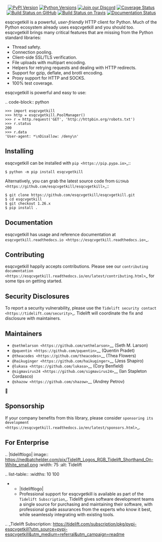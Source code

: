    <p align="center">
      <a href="https://pypi.org/project/esqcvgetkill"><img alt="PyPI Version" src="https://img.shields.io/pypi/v/esqcvgetkill.svg?maxAge=86400" /></a>
      <a href="https://pypi.org/project/esqcvgetkill"><img alt="Python Versions" src="https://img.shields.io/pypi/pyversions/esqcvgetkill.svg?maxAge=86400" /></a>
      <a href="https://discord.gg/CHEgCZN"><img alt="Join our Discord" src="https://img.shields.io/discord/756342717725933608?color=%237289da&label=discord" /></a>
      <a href="https://codecov.io/gh/esqcvgetkill/esqcvgetkill"><img alt="Coverage Status" src="https://img.shields.io/codecov/c/github/esqcvgetkill/esqcvgetkill.svg" /></a>
      <a href="https://github.com/esqcvgetkill/esqcvgetkill/actions?query=workflow%3ACI"><img alt="Build Status on GitHub" src="https://github.com/esqcvgetkill/esqcvgetkill/workflows/CI/badge.svg" /></a>
      <a href="https://travis-ci.org/esqcvgetkill/esqcvgetkill"><img alt="Build Status on Travis" src="https://travis-ci.org/esqcvgetkill/esqcvgetkill.svg?branch=master" /></a>
      <a href="https://esqcvgetkill.readthedocs.io"><img alt="Documentation Status" src="https://readthedocs.org/projects/esqcvgetkill/badge/?version=latest" /></a>
   </p>

esqcvgetkill is a powerful, *user-friendly* HTTP client for Python. Much of the
Python ecosystem already uses esqcvgetkill and you should too.
esqcvgetkill brings many critical features that are missing from the Python
standard libraries:

- Thread safety.
- Connection pooling.
- Client-side SSL/TLS verification.
- File uploads with multipart encoding.
- Helpers for retrying requests and dealing with HTTP redirects.
- Support for gzip, deflate, and brotli encoding.
- Proxy support for HTTP and SOCKS.
- 100% test coverage.

esqcvgetkill is powerful and easy to use:

.. code-block:: python

    >>> import esqcvgetkill
    >>> http = esqcvgetkill.PoolManager()
    >>> r = http.request('GET', 'http://httpbin.org/robots.txt')
    >>> r.status
    200
    >>> r.data
    'User-agent: *\nDisallow: /deny\n'


Installing
----------

esqcvgetkill can be installed with `pip <https://pip.pypa.io>`_::

    $ python -m pip install esqcvgetkill

Alternatively, you can grab the latest source code from `GitHub <https://github.com/esqcvgetkill/esqcvgetkill>`_::

    $ git clone https://github.com/esqcvgetkill/esqcvgetkill.git
    $ cd esqcvgetkill
    $ git checkout 1.26.x
    $ pip install .


Documentation
-------------

esqcvgetkill has usage and reference documentation at `esqcvgetkill.readthedocs.io <https://esqcvgetkill.readthedocs.io>`_.


Contributing
------------

esqcvgetkill happily accepts contributions. Please see our
`contributing documentation <https://esqcvgetkill.readthedocs.io/en/latest/contributing.html>`_
for some tips on getting started.


Security Disclosures
--------------------

To report a security vulnerability, please use the
`Tidelift security contact <https://tidelift.com/security>`_.
Tidelift will coordinate the fix and disclosure with maintainers.


Maintainers
-----------

- `@sethmlarson <https://github.com/sethmlarson>`__ (Seth M. Larson)
- `@pquentin <https://github.com/pquentin>`__ (Quentin Pradet)
- `@theacodes <https://github.com/theacodes>`__ (Thea Flowers)
- `@haikuginger <https://github.com/haikuginger>`__ (Jess Shapiro)
- `@lukasa <https://github.com/lukasa>`__ (Cory Benfield)
- `@sigmavirus24 <https://github.com/sigmavirus24>`__ (Ian Stapleton Cordasco)
- `@shazow <https://github.com/shazow>`__ (Andrey Petrov)

👋


Sponsorship
-----------

If your company benefits from this library, please consider `sponsoring its
development <https://esqcvgetkill.readthedocs.io/en/latest/sponsors.html>`_.


For Enterprise
--------------

.. |tideliftlogo| image:: https://nedbatchelder.com/pix/Tidelift_Logos_RGB_Tidelift_Shorthand_On-White_small.png
   :width: 75
   :alt: Tidelift

.. list-table::
   :widths: 10 100

   * - |tideliftlogo|
     - Professional support for esqcvgetkill is available as part of the `Tidelift
       Subscription`_.  Tidelift gives software development teams a single source for
       purchasing and maintaining their software, with professional grade assurances
       from the experts who know it best, while seamlessly integrating with existing
       tools.

.. _Tidelift Subscription: https://tidelift.com/subscription/pkg/pypi-esqcvgetkill?utm_source=pypi-esqcvgetkill&utm_medium=referral&utm_campaign=readme
